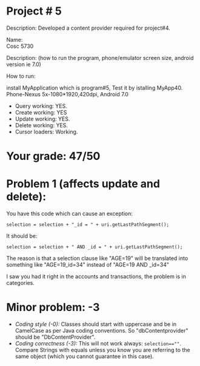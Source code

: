 # Project # 5
Description:
Developed a content provider required for project#4.

Name:  
Cosc 5730

Description:  (how to run the program, phone/emulator screen size, android version ie 7.0)

How to run:

install MyApplication which is program#5, Test it by istalling MyApp40.
Phone-Nexus 5x-1080*1920,420dpi, Android 7.0



* Query working: YES.
* Create working: YES
* Update working: YES.
* Delete working: YES.
* Cursor loaders: Working.


# Your grade:  47/50

# Problem 1 (affects update and delete):

You have this code which can cause an exception:

    selection = selection + "_id = " + uri.getLastPathSegment();

It should be:

    selection = selection + " AND _id = " + uri.getLastPathSegment();

The reason is that a selection clause like "AGE=19" will be translated into something like "AGE=19_id=34" instead of "AGE=19 AND _id=34"

I saw you had it right in the accounts and transactions, the problem is in categories.




# Minor problem: -3

* *Coding style (-0):* Classes should start with uppercase and be in CamelCase as per Java coding conventions. So "dbContentprovider" should be "DbContentProvider".
* *Coding correctness (-3):* This will not work always: `selection==""`. Compare Strings with equals unless you know you are referring to the same object (which you cannot guarantee in this case).

